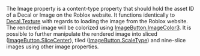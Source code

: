 The Image property is a content-type property that should hold the asset ID of a Decal or Image on the Roblox website. It functions identically to [Decal.Texture](https://developer.roblox.com/api-reference/property/Decal/Texture) with regards to loading the image from the Roblox website. The rendered image will be colorized using [ImageButton.ImageColor3](https://developer.roblox.com/api-reference/property/ImageButton/ImageColor3). It is possible to further manipulate the rendered image into sliced ([ImageButton.SliceCenter](https://developer.roblox.com/api-reference/property/ImageButton/SliceCenter)), tiled ([ImageButton.ScaleType](https://developer.roblox.com/api-reference/property/ImageButton/ScaleType)) and nine-slice images using other image properties.